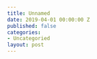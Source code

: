 ```yaml
---
title: Unnamed
date: 2019-04-01 00:00:00 Z
published: false
categories:
- Uncategoried
layout: post
---
```


